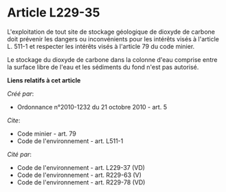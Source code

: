 # Article L229-35

L'exploitation de tout site de stockage géologique de dioxyde de carbone doit prévenir les dangers ou inconvénients pour les
intérêts visés à l'article L. 511-1 et respecter les intérêts visés à l'article 79 du code minier. 

Le stockage du dioxyde de carbone dans la colonne d'eau comprise entre la surface libre de l'eau et les sédiments du fond
n'est pas autorisé.

**Liens relatifs à cet article**

_Créé par_:

  - Ordonnance n°2010-1232 du 21 octobre 2010 - art. 5

_Cite_:

  - Code minier - art. 79
  - Code de l'environnement - art. L511-1

_Cité par_:

  - Code de l'environnement - art. L229-37 (VD)
  - Code de l'environnement - art. R229-63 (V)
  - Code de l'environnement - art. R229-78 (VD)
